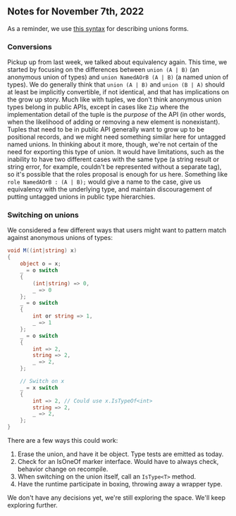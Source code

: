 ## Notes for November 7th, 2022

As a reminder, we use [this syntax](DU-2022-10-31.md#pseudo-syntax) for describing unions forms.

### Conversions

Pickup up from last week, we talked about equivalency again. This time, we started by focusing on the differences between `union (A | B)` (an anonymous union of types) and
`union NamedAOrB (A | B)` (a named union of types). We do generally think that `union (A | B)` and `union (B | A)` should at least be implicitly convertible, if not identical,
and that has implications on the grow up story. Much like with tuples, we don't think anonymous union types belong in public APIs, except in cases like `Zip` where the
implementation detail of the tuple is the _purpose_ of the API (in other words, when the likelihood of adding or removing a new element is nonexistant). Tuples that need to
be in public API generally want to grow up to be positional records, and we might need something similar here for untagged named unions. In thinking about it more, though,
we're not certain of the need for exporting this type of union. It would have limitations, such as the inability to have two different cases with the same type (a string result
or string error, for example, couldn't be represented without a separate tag), so it's possible that the roles proposal is enough for us here. Something like
`role NamedAOrB : (A | B);` would give a name to the case, give us equivalency with the underlying type, and maintain discouragement of putting untagged unions in public
type hierarchies.

### Switching on unions

We considered a few different ways that users might want to pattern match against anonymous unions of types:

```cs
void M((int|string) x) 
{
    object o = x;
    _ = o switch
    {
        (int|string) => 0,
        _ => 0
    };
    _ = o switch
    {
        int or string => 1,
        _ => 1
    };
    _ = o switch
    {
        int => 2,
        string => 2,
        _ => 2,
    };

    // Switch on x
    _ = x switch
    {
        int => 2, // Could use x.IsTypeOf<int>
        string => 2,
        _ => 2,
    };
}
```

There are a few ways this could work:

1. Erase the union, and have it be object. Type tests are emitted as today.
2. Check for an IsOneOf marker interface. Would have to always check, behavior change on recompile.
3. When switching on the union itself, call an `IsType<T>` method.
4. Have the runtime participate in boxing, throwing away a wrapper type.

We don't have any decisions yet, we're still exploring the space. We'll keep exploring further.

